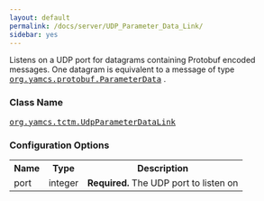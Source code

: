 ```yaml
---
layout: default
permalink: /docs/server/UDP_Parameter_Data_Link/
sidebar: yes
---
```


Listens on a UDP port for datagrams containing Protobuf encoded messages. One datagram is equivalent to a message of type [<tt>org.yamcs.protobuf.ParameterData</tt>](https://javadoc.io/page/org.yamcs/yamcs-api/latest/org/yamcs/protobuf/ParameterData.html)
.

### Class Name
[<tt>org.yamcs.tctm.UdpParameterDataLink</tt>](https://javadoc.io/page/org.yamcs/yamcs-core/latest/org/yamcs/tctm/UdpParameterDataLink.html)

### Configuration Options

<table class="inline">
  <tr>
    <th>Name</th>
    <th>Type</th>
    <th>Description</th>
  </tr>
  <tr>
    <td class="code">port</td>
    <td class="code">integer</td>
    <td><b>Required.</b> The UDP port to listen on</td>
  </tr>
</table>
